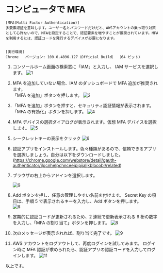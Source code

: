 # コンピュータで MFA

```
[MFA(Multi Factor Authentication)]
多要素認証を意味します。ユーザー名とパスワードだけだと、AWSアカウントの乗っ取り対策として心許ないので、MFAを設定することで、認証要素を増やすことが推奨されています。MFAを利用するには、認証コードを発行するデバイスが必要になります。


[実行環境]
Chrome   バージョン: 100.0.4896.127（Official Build） （64 ビット）
```

1. コンソールホーム画面の検索窓に「IAM」と入力し、 IAM サービスを選択します。
   ![1](https://user-images.githubusercontent.com/49807271/163696657-13716051-eb75-41b8-ad24-7b64a9ca2e38.jpg)

2. MFA を追加していない場合、IAM のダッシュボードで MFA 追加が推奨されます。  
   「MFA を追加」ボタンを押します。
   ![2](https://user-images.githubusercontent.com/49807271/163697142-373bdeee-0c00-4ceb-9c2c-007c671eadc9.jpg)

3. 「MFA を追加」ボタンを押すと、セキュリティ認証情報が表示されます。「MFA の有効化」ボタンを押します。
   ![4](https://user-images.githubusercontent.com/49807271/163697195-74326494-67c9-4b20-986c-7c585faaf2c4.jpg)

4. MFA デバイスの選択ダイアログが表示されます。仮想 MFA デバイスを選択します。
   ![5](https://user-images.githubusercontent.com/49807271/163697268-acb0b079-048a-4dab-a3ed-5e9098ee9035.jpg)

5. シークレットキーの表示をクリック
   ![6](https://user-images.githubusercontent.com/49807271/163697317-8ac23614-2eec-4483-bd49-232c3f7eb95e.jpg)

6. 認証アプリをインストールします。色々種類があるので、信頼できるアプリを選択しましょう。自分は以下をダウンロードしました。(https://chrome.google.com/webstore/detail/gauth-authenticator/ilgcnhelpchnceeipipijaljkblbcobl/related)

7. ブラウザの右上からアドインを選択します。

   ![6](https://user-images.githubusercontent.com/49807271/163697405-81dc49e6-2ca8-4d97-99a4-ba1c2d11eaa8.jpg)

8. Add ボタンを押し、任意の管理しやすい名前を付けます。
   Secret Key の項目は、手順 5 で表示されるキーを入力し、Add ボタンを押します。  
   ![6](https://user-images.githubusercontent.com/49807271/163697456-8d32015a-9593-4dd8-935b-9d45f6342d22.jpg)

9. 定期的に認証コードが更新されるため、2 連続で更新表示される 6 桁の数字を入力し、「MFA の割り当て」ボタンを押します。
   ![8](https://user-images.githubusercontent.com/49807271/163697548-d1fa0c68-9c3e-4fd1-99f3-be4033e944bf.jpg)

10. 次のメッセージが表示されれば、割り当て完了です。
    ![9](https://user-images.githubusercontent.com/49807271/163697656-1f02cfe1-bb8e-4131-b94c-2fd6bcb84e7d.jpg)

11. AWS アカウントをログアウトして、再度ログインを試してみます。
    ログイン時に MFA 認証が求められたら、認証アプリの認証コードを入力してログインします。
    ![11](https://user-images.githubusercontent.com/49807271/163697700-0c74dfb7-2a44-4d81-95d8-59fda553da05.jpg)

以上です。
